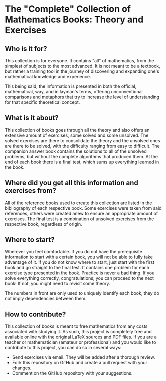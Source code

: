 # The "Complete" Collection of Mathematics Books: Theory and Exercises

## Who is it for?
This collection is for everyone. It contains "all" of mathematics, from the simplest of subjects
to the most advanced. It is not meant to be a textbook, but rather a training tool in the journey
of discovering and expanding one's mathematical knowledge and experience.

This being said, the information is presented in both the official, mathematical, way,
and in layman's terms, offering unconventional comparisons and metaphors that try
to increase the level of understanding for that specific theoretical concept.

## What is it about?
This collection of books goes through all the theory and also offers an extensive amount of exercises,
some solved and some unsolved. The solved exercises are there to consolidate the theory
and the unsolved ones are there to be solved, with the difficulty ranging from easy to difficult.
The companion answer book contains the solutions to all of the unsolved problems,
but without the complete algorithms that produced them.
At the end of each book there is a final test, which sums up everything learned in the book.

## Where did you get all this information and exercises from?
All of the reference books used to create this collection are listed in the bibliography of each respective book.
Some exercises were taken from said references, others were created anew to ensure an appropriate amount of exercises.
The final test is a combination of unsolved exercises from the respective book, regardless of origin.

## Where to start?
Wherever you feel comfortable. If you do not have the prerequisite information to start with a certain book,
you will not be able to fully take advantage of it. If you do not know where to start, just start with the first
book and go straight to the final test. It contains one problem for each exercise type presented in the book.
Practice is never a bad thing. If you solve everything correctly, congratulations; you can proceed to the next book!
If not, you might need to revisit some theory.

The numbers in front are only used to uniquely identify each book, they do not imply dependencies between them.

## How to contribute?
This collection of books is meant to free mathematics from any costs associated with studying it.
As such, this project is completely free and available online with the original LaTeX sources and PDF files.
If you are a teacher or mathematician (amateur or professional) and you would like to contribute to
this project, you can do so in several ways:
- Send exercises via email. They will be added after a thorough review.
- Fork this repository on GitHub and create a pull request with your changes.
- Comment on the GitHub repository with your suggestions.
